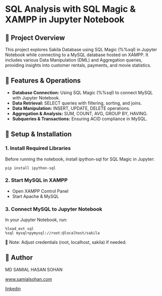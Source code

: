 # SQL Analysis with SQL Magic & XAMPP in Jupyter Notebook

## 📌 Project Overview

This project explores Sakila Database using SQL Magic (%%sql) in Jupyter Notebook while connecting to a MySQL database hosted on XAMPP. It includes various Data Manipulation (DML) and Aggregation queries, providing insights into customer rentals, payments, and movie statistics.

## 🚀 Features & Operations
- **Database Connection:** Using SQL Magic (%%sql) to connect MySQL with Jupyter Notebook.
- **Data Retrieval:** SELECT queries with filtering, sorting, and joins.
- **Data Manipulation:** INSERT, UPDATE, DELETE operations.
- **Aggregation & Analysis:** SUM, COUNT, AVG, GROUP BY, HAVING.
- **Subqueries & Transactions:** Ensuring ACID compliance in MySQL.

## 🔗 Setup & Installation
### 1. Install Required Libraries
 Before running the notebook, install ipython-sql for SQL Magic in Jupyter:
   ```
   pip install ipython-sql
   ```
### 2. Start MySQL in XAMPP
* Open XAMPP Control Panel
* Start Apache & MySQL
### 3. Connect MySQL to Jupyter Notebook
In your Jupyter Notebook, run:
```
%load_ext sql
%sql mysql+pymysql://root:@localhost/sakila
```
🔹 Note: Adjust credentials (root, localhost, sakila) if needed.

## 📌 Author
MD SAMIAL HASAN SOHAN

www.samialsohan.com

[linkedin](https://www.linkedin.com/in/mdsamialsohan/)
